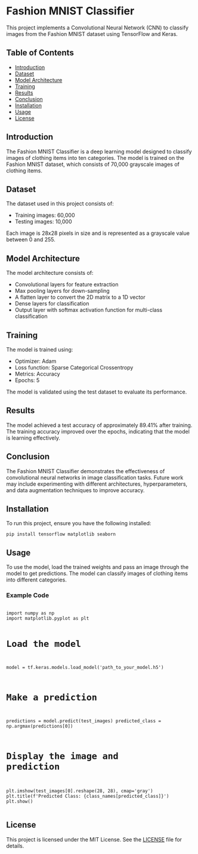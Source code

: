 <body>
  <h1>Fashion MNIST Classifier</h1>
  <p>This project implements a Convolutional Neural Network (CNN) to classify images from the Fashion MNIST dataset using TensorFlow and Keras.</p>

  <h2>Table of Contents</h2>
  <ul>
      <li><a href="#introduction">Introduction</a></li>
      <li><a href="#dataset">Dataset</a></li>
      <li><a href="#model-architecture">Model Architecture</a></li>
      <li><a href="#training">Training</a></li>
      <li><a href="#results">Results</a></li>
      <li><a href="#conclusion">Conclusion</a></li>
      <li><a href="#installation">Installation</a></li>
      <li><a href="#usage">Usage</a></li>
      <li><a href="#license">License</a></li>
  </ul>

  <h2 id="introduction">Introduction</h2>
  <p>The Fashion MNIST Classifier is a deep learning model designed to classify images of clothing items into ten categories. The model is trained on the Fashion MNIST dataset, which consists of 70,000 grayscale images of clothing items.</p>

  <h2 id="dataset">Dataset</h2>
  <p>The dataset used in this project consists of:</p>
  <ul>
      <li>Training images: 60,000</li>
      <li>Testing images: 10,000</li>
  </ul>
  <p>Each image is 28x28 pixels in size and is represented as a grayscale value between 0 and 255.</p>

  <h2 id="model-architecture">Model Architecture</h2>
  <p>The model architecture consists of:</p>
  <ul>
      <li>Convolutional layers for feature extraction</li>
      <li>Max pooling layers for down-sampling</li>
      <li>A flatten layer to convert the 2D matrix to a 1D vector</li>
      <li>Dense layers for classification</li>
      <li>Output layer with softmax activation function for multi-class classification</li>
  </ul>

  <h2 id="training">Training</h2>
  <p>The model is trained using:</p>
  <ul>
      <li>Optimizer: Adam</li>
      <li>Loss function: Sparse Categorical Crossentropy</li>
      <li>Metrics: Accuracy</li>
      <li>Epochs: 5</li>
  </ul>
  <p>The model is validated using the test dataset to evaluate its performance.</p>

  <h2 id="results">Results</h2>
  <p>The model achieved a test accuracy of approximately 89.41% after training. The training accuracy improved over the epochs, indicating that the model is learning effectively.</p>

  <h2 id="conclusion">Conclusion</h2>
  <p>The Fashion MNIST Classifier demonstrates the effectiveness of convolutional neural networks in image classification tasks. Future work may include experimenting with different architectures, hyperparameters, and data augmentation techniques to improve accuracy.</p>

  <h2 id="installation">Installation</h2>
  <p>To run this project, ensure you have the following installed:</p>
  <pre><code>pip install tensorflow matplotlib seaborn</code></pre>

  <h2 id="usage">Usage</h2>
  <p>To use the model, load the trained weights and pass an image through the model to get predictions. The model can classify images of clothing items into different categories.</p>

  <h3>Example Code</h3>
  <pre><code>
import numpy as np
import matplotlib.pyplot as plt

# Load the model
model = tf.keras.models.load_model('path_to_your_model.h5')

# Make a prediction
predictions = model.predict(test_images)
predicted_class = np.argmax(predictions[0])

# Display the image and prediction
plt.imshow(test_images[0].reshape(28, 28), cmap='gray')
plt.title(f'Predicted Class: {class_names[predicted_class]}')
plt.show()
  </code></pre>

  <h2 id="license">License</h2>
  <p>This project is licensed under the MIT License. See the <a href="LICENSE">LICENSE</a> file for details.</p>
</body>
